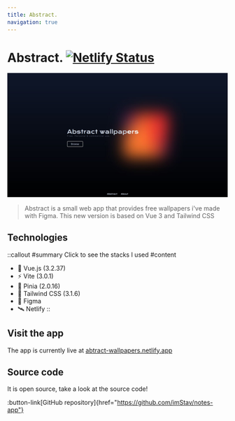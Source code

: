 ```yaml
---
title: Abstract.
navigation: true
---
```


# Abstract. [![Netlify Status](https://api.netlify.com/api/v1/badges/ecfd410b-7d81-43ac-a67d-cc83f85055ec/deploy-status)](https://app.netlify.com/sites/abstract-wallpapers/deploys)

![Abstract. preview](https://raw.githubusercontent.com/imStav/abstract/main/src/assets/screenshots/abstract_dark_preview.JPG)

> Abstract is a small web app that provides free wallpapers i've made with Figma. This new version is based on Vue 3 and Tailwind CSS 

## Technologies

::callout
#summary
Click to see the stacks I used
#content
* 🔭 Vue.js (3.2.37)
* ⚡ Vite (3.0.1)
* 🍍 Pinia (2.0.16)
* 🌈 Tailwind CSS (3.1.6)
* 🎨 Figma
* 🛰️ Netlify
::

## Visit the app

The app is currently live at [abtract-wallpapers.netlify.app](https://abstract-wallpapers.netlify.app/)

## Source code

It is open source, take a look at the source code!

:button-link[GitHub repository]{href="https://github.com/imStav/notes-app"}